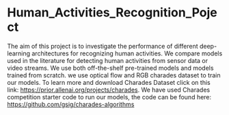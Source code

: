# Human_Activities_Recognition_Poject

The aim of this project is to investigate the performance of different deep-learning architectures for recognizing human activities.
We compare models used in the literature for detecting human activities from sensor data or video streams. 
We use both off-the-shelf pre-trained models and models trained from scratch. 
we use optical flow and RGB charades dataset to train our models.
To learn more and download Charades Dataset click on this link: https://prior.allenai.org/projects/charades.
We have used Charades competition starter code to run our models, the code can be found here: https://github.com/gsig/charades-algorithms

